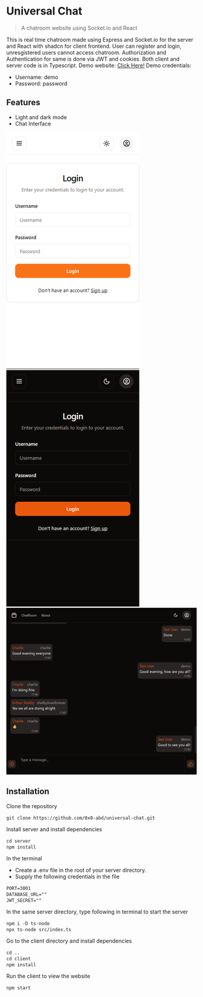 # Universal Chat

>   A chatroom website using Socket.io and React

This is real time chatroom made using Express and Socket.io for the server and React with shadcn for client frontend. User can register and login, unresgistered users cannot access chatroom. Authorization and Authentication for same is done via JWT and cookies. Both client and server code is in Typescript. Demo website: [Click Here!](https://uc-frontend-five.vercel.app/) Demo credentials:
- Username: demo
- Password: password

## Features
- Light and dark mode
- Chat Interface

![alt text](https://github.com/0x0-abd/universal-chat/blob/main/img/light.png)
![alt text](https://github.com/0x0-abd/universal-chat/blob/main/img/dark.png)
![alt text](https://github.com/0x0-abd/universal-chat/blob/main/img/chat.png)

## Installation

Clone the repository
```
git clone https://github.com/0x0-abd/universal-chat.git
```

Install server and install dependencies
```
cd server
npm install
```

In the terminal
- Create a .env file in the root of your server directory.
- Supply the following credentials in the file
```
PORT=3001
DATABASE_URL=""
JWT_SECRET=""
```

In the same server directory, type following in terminal to start the server
```
npm i -D ts-node
npx ts-node src/index.ts
```

Go to the client directory and install dependencies
```
cd ..
cd client
npm install
```

Run the client to view the website
```
npm start
```



